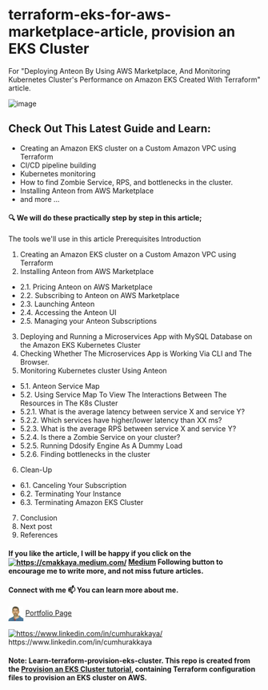 # terraform-eks-for-aws-marketplace-article, provision an EKS Cluster
For "Deploying Anteon By Using AWS Marketplace, And Monitoring Kubernetes Cluster's Performance on Amazon EKS Created With Terraform" article.

![image](https://github.com/cmakkaya/terraform-eks-for-aws-marketplace-article/assets/110052470/5b6ae355-4f80-47ae-8d15-86f599e6f64d)

## Check Out This Latest Guide and Learn:
- Creating an Amazon EKS cluster on a Custom Amazon VPC using Terraform
- CI/CD pipeline building
- Kubernetes monitoring
- How to find Zombie Service, RPS, and bottlenecks in the cluster.
- Installing Anteon from AWS Marketplace
- and more ...

#### 🔍 We will do these practically step by step in this article;

The tools we'll use in this article
Prerequisites
Introduction
1. Creating an Amazon EKS cluster on a Custom Amazon VPC using Terraform
2. Installing Anteon from AWS Marketplace
* 2.1. Pricing Anteon on AWS Marketplace
* 2.2. Subscribing to Anteon on AWS Marketplace
* 2.3. Launching Anteon
* 2.4. Accessing the Anteon UI
* 2.5. Managing your Anteon Subscriptions
3. Deploying and Running a Microservices App with MySQL Database on the Amazon EKS Kubernetes Cluster
4. Checking Whether The Microservices App is Working Via CLI and The Browser.
5. Monitoring Kubernetes cluster Using Anteon
* 5.1. Anteon Service Map
* 5.2. Using Service Map To View The Interactions Between The Resources in The K8s Cluster
* 5.2.1. What is the average latency between service X and service Y?
* 5.2.2. Which services have higher/lower latency than XX ms?
* 5.2.3. What is the average RPS between service X and service Y?
* 5.2.4.  Is there a Zombie Service on your cluster?
* 5.2.5. Running Ddosify Engine As A Dummy Load 
* 5.2.6. Finding bottlenecks in the cluster
6. Clean-Up
* 6.1. Canceling Your Subscription
* 6.2. Terminating Your Instance
* 6.3. Terminating Amazon EKS Cluster
7. Conclusion
8. Next post
9. References


#### If you like the article, I will be happy if you click on the  <a href="https://cmakkaya.medium.com/" target="blank"><img align="center" src="https://upload.vectorlogo.zone/logos/medium/images/43c41ba8-9de2-453d-92dc-500dab4e316a.svg" alt="https://cmakkaya.medium.com/" height="45" width="35" /></a> [Medium](https://cmakkaya.medium.com/) Following button to encourage me to write more, and not miss future articles.

#### Connect with me 📫 You can learn more about me. 
<a href="https://cumhur.akkaya.link/" target="blank"><img align="center" src="https://github.com/cmakkaya/cmakkaya/blob/main/pictures/person.jpg" height="30" width="30" /></a> [Portfolio Page](https://cumhur.akkaya.link/)

<p align="left">
<a href="https://www.linkedin.com/in/cumhurakkaya/" target="LinkedIn"><img align="center" src="https://www.vectorlogo.zone/logos/linkedin/linkedin-icon.svg"alt="https://www.linkedin.com/in/cumhurakkaya/" height="30" width="30" /></a> https://www.linkedin.com/in/cumhurakkaya 

#### Note: Learn-terraform-provision-eks-cluster. This repo is created from the [Provision an EKS Cluster tutorial](https://developer.hashicorp.com/terraform/tutorials/kubernetes/eks), containing Terraform configuration files to provision an EKS cluster on AWS. 
